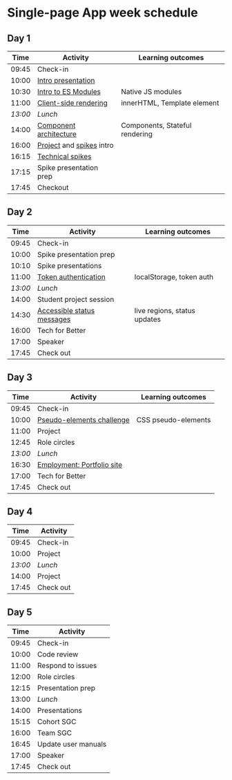 # Single-page App week schedule

## Day 1

| Time    | Activity                                           | Learning outcomes              |
| ------- | -------------------------------------------------- | ------------------------------ |
| 09:45   | Check-in                                           |                                |
| 10:00   | [Intro presentation][intro-pres-20]                |                                |
| 10:30   | [Intro to ES Modules][learn-esm-30]                | Native JS modules              |
| 11:00   | [Client-side rendering][learn-rendering-120]       | innerHTML, Template element    |
| _13:00_ | _Lunch_                                            |                                |
| 14:00   | [Component architecture][learn-components-120]     | Components, Stateful rendering |
| 16:00   | [Project][project-5] and [spikes][spikes-10] intro |                                |
| 16:15   | [Technical spikes][spikes-10]                      |                                |
| 17:15   | Spike presentation prep                            |                                |
| 17:45   | Checkout                                           |                                |

[intro-pres-20]: https://hackmd.io/@fac/r1fH42HOU
[learn-esm-30]: https://github.com/oliverjam/learn-es-modules
[learn-rendering-120]: https://github.com/oliverjam/learn-dom-rendering
[learn-components-120]: https://github.com/oliverjam/learn-component-architecture
[project-5]: https://founders-and-coders.gitbook.io/coursebook/curriculum/single-page-app/project
[spikes-10]: https://founders-and-coders.gitbook.io/coursebook/curriculum/single-page-app/spikes

## Day 2

| Time    | Activity                                    | Learning outcomes            |
| ------- | ------------------------------------------- | ---------------------------- |
| 09:45   | Check-in                                    |                              |
| 10:00   | Spike presentation prep                     |                              |
| 10:10   | Spike presentations                         |                              |
| 11:00   | [Token authentication][token-auth]          | localStorage, token auth     |
| _13:00_ | _Lunch_                                     |                              |
| 14:00   | Student project session                     |                              |
| 14:30   | [Accessible status messages][a11y-messages] | live regions, status updates |
| 16:00   | Tech for Better                             |                              |
| 17:00   | Speaker                                     |                              |
| 17:45   | Check out                                   |                              |

[token-auth]: https://github.com/oliverjam/client-token-auth
[a11y-messages]: https://github.com/oliverjam/accessible-status-messages

## Day 3

| Time    | Activity                                    | Learning outcomes   |
| ------- | ------------------------------------------- | ------------------- |
| 09:45   | Check-in                                    |                     |
| 10:00   | [Pseudo-elements challenge][pseudo-mc-60]   | CSS pseudo-elements |
| 11:00   | Project                                     |                     |
| 12:45   | Role circles                                |                     |
| _13:00_ | _Lunch_                                     |                     |
| 16:30   | [Employment: Portfolio site][employment-75] |                     |
| 17:00   | Tech for Better                             |                     |
| 17:45   | Check out                                   |                     |

[pseudo-mc-60]: https://github.com/oliverjam/css-pseudo-element-challenge
[employment-75]: https://hackmd.io/@fac/BJKpHm2fw

## Day 4

| Time    | Activity  |
| ------- | --------- |
| 09:45   | Check-in  |
| 10:00   | Project   |
| _13:00_ | _Lunch_   |
| 14:00   | Project   |
| 17:45   | Check out |

## Day 5

| Time  | Activity            |
| ----- | ------------------- |
| 09:45 | Check-in            |
| 10:00 | Code review         |
| 11:00 | Respond to issues   |
| 12:00 | Role circles        |
| 12:15 | Presentation prep   |
| 13:00 | _Lunch_             |
| 14:00 | Presentations       |
| 15:15 | Cohort SGC          |
| 16:00 | Team SGC            |
| 16:45 | Update user manuals |
| 17:00 | Speaker             |
| 17:45 | Check out           |
